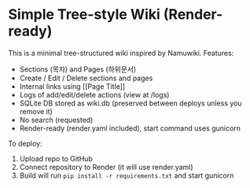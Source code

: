 # Simple Tree-style Wiki (Render-ready)

This is a minimal tree-structured wiki inspired by Namuwiki. Features:
- Sections (목차) and Pages (하위문서)
- Create / Edit / Delete sections and pages
- Internal links using [[Page Title]]
- Logs of add/edit/delete actions (view at /logs)
- SQLite DB stored as wiki.db (preserved between deploys unless you remove it)
- No search (requested)
- Render-ready (render.yaml included), start command uses gunicorn

To deploy:
1. Upload repo to GitHub
2. Connect repository to Render (it will use render.yaml)
3. Build will run `pip install -r requirements.txt` and start gunicorn
